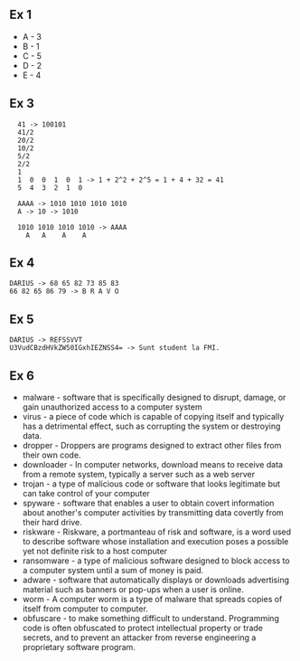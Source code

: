 ## Ex 1
 - A - 3
 - B - 1
 - C - 5
 - D - 2
 - E - 4

## Ex 3
```
  41 -> 100101
  41/2
  20/2
  10/2
  5/2
  2/2
  1
  1  0  0  1  0  1 -> 1 + 2^2 + 2^5 = 1 + 4 + 32 = 41
  5  4  3  2  1  0
  
  AAAA -> 1010 1010 1010 1010
  A -> 10 -> 1010
  
  1010 1010 1010 1010 -> AAAA
    A   A    A    A
```
## Ex 4
```
DARIUS -> 68 65 82 73 85 83
66 82 65 86 79 -> B R A V O
```

## Ex 5
```
DARIUS -> REFSSVVT
U3VudCBzdHVkZW50IGxhIEZNSS4= -> Sunt student la FMI.
```

## Ex 6
 - malware - software that is specifically designed to disrupt, damage, or gain unauthorized access to a computer system 
 - virus - a piece of code which is capable of copying itself and typically has a detrimental effect, such as corrupting the system or destroying data.
 - dropper - Droppers are programs designed to extract other files from their own code.
 - downloader - In computer networks, download means to receive data from a remote system, typically a server such as a web server
 - trojan - a type of malicious code or software that looks legitimate but can take control of your computer
 - spyware - software that enables a user to obtain covert information about another's computer activities by transmitting data covertly from their hard drive.
 - riskware - Riskware, a portmanteau of risk and software, is a word used to describe software whose installation and execution poses a possible yet not definite risk to a host computer
 - ransomware - a type of malicious software designed to block access to a computer system until a sum of money is paid.
 - adware - software that automatically displays or downloads advertising material such as banners or pop-ups when a user is online.
 - worm - A computer worm is a type of malware that spreads copies of itself from computer to computer. 
 - obfuscare -  to make something difficult to understand. Programming code is often obfuscated to protect intellectual property or trade secrets, and to prevent an attacker from reverse engineering a proprietary software program.
